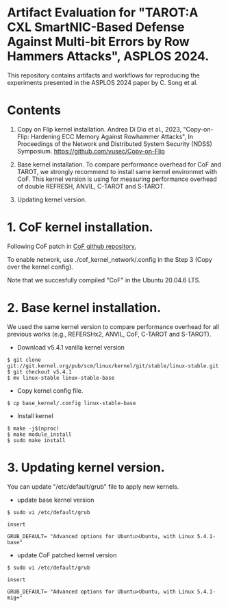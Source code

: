 # Artifact Evaluation for "TAROT:A CXL SmartNIC-Based Defense Against Multi-bit Errors by Row Hammers Attacks", ASPLOS 2024.
This repository contains artifacts and workflows for reproducing the experiments presented in the ASPLOS 2024 paper by C. Song et al.

# Contents
1. Copy on Flip kernel installation.
  Andrea Di Dio et al., 2023, "Copy-on-Flip: Hardening ECC Memory Against Rowhammer Attacks", In Proceedings of the Network and Distributed System Security (NDSS) Symposium.
  https://github.com/vusec/Copy-on-Flip

2. Base kernel installation. To compare performance overhead for CoF and TAROT, we strongly recommend to install same kernel environmet with CoF.
   This kernel version is using for measuring performance overhead of double REFRESH, ANVIL, C-TAROT and S-TAROT.

3. Updating kernel version.

# 1. CoF kernel installation.
  Following CoF patch in [CoF github repository.](https://github.com/vusec/Copy-on-Flip.git)

  To enable network, use ./cof_kernel_network/.config in the Step 3 (Copy over the kernel config).

  Note that we succesfully compiled "CoF" in the Ubuntu 20.04.6 LTS.

# 2. Base kernel installation.
  We used the same kernel version to compare performance overhead for all previous works (e.g., REFERSHx2, ANVIL, CoF, C-TAROT and S-TAROT).

  - Download v5.4.1 vanilla kernel version
  ```
  $ git clone git://git.kernel.org/pub/scm/linux/kernel/git/stable/linux-stable.git
  $ git checkout v5.4.1
  $ mv linux-stable linux-stable-base
  ```

  - Copy kernel config file.
  ```
  $ cp base_kernel/.config linux-stable-base
  ```

  - Install kernel
  ```
  $ make -j$(nproc)
  $ make module_install
  $ sudo make install
  ```

# 3. Updating kernel version.
  You can update "/etc/default/grub" file to apply new kernels.

  - update base kernel version
  ```
  $ sudo vi /etc/default/grub

  insert

  GRUB_DEFAULT= "Advanced options for Ubuntu>Ubuntu, with Linux 5.4.1-base"
  ```

  - update CoF patched kernel version
  ```
  $ sudo vi /etc/default/grub

  insert

  GRUB_DEFAULT= "Advanced options for Ubuntu>Ubuntu, with Linux 5.4.1-mig+"
  ```   
